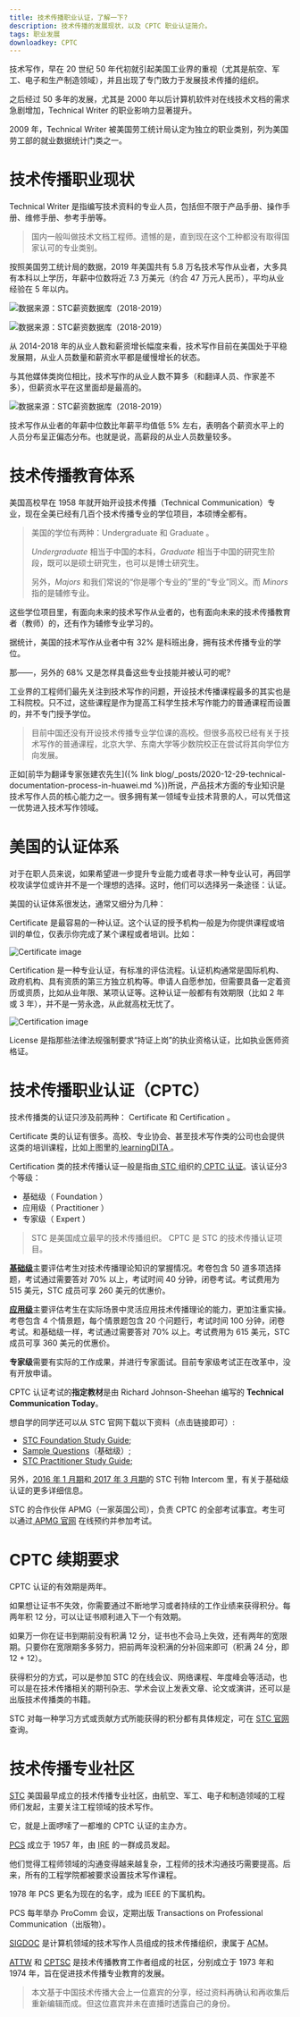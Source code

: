 ```yaml
---
title: 技术传播职业认证，了解一下?
description: 技术传播的发展现状，以及 CPTC 职业认证简介。
tags: 职业发展
downloadkey: CPTC
---
```


技术写作，早在 20 世纪 50 年代初就引起美国工业界的重视（尤其是航空、军工、电子和生产制造领域），并且出现了专门致力于发展技术传播的组织。

之后经过 50 多年的发展，尤其是 2000 年以后计算机软件对在线技术文档的需求急剧增加，Technical Writer 的职业影响力显著提升。

2009 年，Technical Writer 被美国劳工统计局认定为独立的职业类别，列为美国劳工部的就业数据统计门类之一。

# 技术传播职业现状

Technical Writer 是指编写技术资料的专业人员，包括但不限于产品手册、操作手册、维修手册、参考手册等。

> 国内一般叫做技术文档工程师。遗憾的是，直到现在这个工种都没有取得国家认可的专业类别。

按照美国劳工统计局的数据，2019 年美国共有 5.8 万名技术写作从业者，大多具有本科以上学历，年薪中位数将近 7.3 万美元（约合 47 万元人民币），平均从业经验在 5 年以内。

![数据来源：STC薪资数据库（2018-2019）](/assets/images/post/TCQuantiry.jpg)

![数据来源：STC薪资数据库（2018-2019）](/assets/images/post/SalaryLeverComparison.jpg)

从 2014-2018 年的从业人数和薪资增长幅度来看，技术写作目前在美国处于平稳发展期，从业人员数量和薪资水平都是缓慢增长的状态。

与其他媒体类岗位相比，技术写作的从业人数不算多（和翻译人员、作家差不多），但薪资水平在这里面却是最高的。

![数据来源：STC薪资数据库（2018-2019）](/assets/images/post/SalaryLevel.jpg)

技术写作从业者的年薪中位数比年薪平均值低 5% 左右，表明各个薪资水平上的人员分布呈正偏态分布。也就是说，高薪段的从业人员数量较多。

# 技术传播教育体系

美国高校早在 1958 年就开始开设技术传播（Technical Communication）专业，现在全美已经有几百个技术传播专业的学位项目，本硕博全都有。

> 美国的学位有两种：Undergraduate 和 Graduate 。
> 
> *Undergraduate* 相当于中国的本科，*Graduate* 相当于中国的研究生阶段，既可以是硕士研究生，也可以是博士研究生。  
> 
> 另外，*Majors* 和我们常说的“你是哪个专业的”里的“专业”同义。而 *Minors* 指的是辅修专业。

这些学位项目里，有面向未来的技术写作从业者的，也有面向未来的技术传播教育者（教师）的，还有作为辅修专业学习的。

据统计，美国的技术写作从业者中有 32% 是科班出身，拥有技术传播专业的学位。

那——，另外的 68% 又是怎样具备这些专业技能并被认可的呢?

工业界的工程师们最先关注到技术写作的问题，开设技术传播课程最多的其实也是工科院校。只不过，这些课程是作为提高工科学生技术写作能力的普通课程而设置的，并不专门授予学位。

> 目前中国还没有开设技术传播专业学位课的高校。但很多高校已经有关于技术写作的普通课程，北京大学、东南大学等少数院校正在尝试将其向学位方向发展。

正如[前华为翻译专家张建农先生]({% link blog/_posts/2020-12-29-technical-documentation-process-in-huawei.md %})所说，产品技术方面的专业知识是技术写作人员的核心能力之一。很多拥有某一领域专业技术背景的人，可以凭借这一优势进入技术写作领域。

# 美国的认证体系

对于在职人员来说，如果希望进一步提升专业能力或者寻求一种专业认可，再回学校攻读学位或许并不是一个理想的选择。这时，他们可以选择另一条途径：认证。

美国的认证体系很发达，通常又细分为几种：

 Certificate 是最容易的一种认证。这个认证的授予机构一般是为你提供课程或培训的单位，仅表示你完成了某个课程或者培训。比如：

![ Certificate image ](/assets/images/post/Certificate.jpg)

 Certification 是一种专业认证，有标准的评估流程。认证机构通常是国际机构、政府机构、具有资质的第三方独立机构等。申请人自愿参加，但需要具备一定着资历或资质，比如从业年限、某项认证等。这种认证一般都有有效期限（比如 2 年或 3 年），并不是一劳永逸，从此就高枕无忧了。

![ Certification image ](/assets/images/post/Certification.jpg)

 License 是指那些法律法规强制要求“持证上岗”的执业资格认证，比如执业医师资格证。

# 技术传播职业认证（CPTC）

技术传播类的认证只涉及前两种： Certificate 和 Certification 。

 Certificate 类的认证有很多。高校、专业协会、甚至技术写作类的公司也会提供这类的培训课程，比如上图里的[ learningDITA ](https://learningdita.com/)。

 Certification 类的技术传播认证一般是指由[ STC ](www.stc.org)组织的[ CPTC 认证](https://www.stc.org/certification/)。该认证分3个等级：

- 基础级（ Foundation ）
- 应用级（ Practitioner ）
- 专家级（ Expert ）

>  STC 是美国成立最早的技术传播组织。
>  CPTC 是 STC 的技术传播认证项目。

[**基础级**](https://www.stc.org/certification/foundation-certification/)主要评估考生对技术传播理论知识的掌握情况。考卷包含 50 道多项选择题，考试通过需要答对 70% 以上，考试时间 40 分钟，闭卷考试。考试费用为 515 美元，STC 成员可享 260 美元的优惠价。

[**应用级**](https://www.stc.org/certification/practitioner-certification/)主要评估考生在实际场景中灵活应用技术传播理论的能力，更加注重实操。考卷包含 4 个情景题，每个情景题包含 20 个问题行，考试时间 100 分钟，闭卷考试。和基础级一样，考试通过需要答对 70% 以上。考试费用为 615 美元，STC 成员可享 360 美元的优惠价。

**专家级**需要有实际的工作成果，并进行专家面试。目前专家级考试正在改革中，没有开放申请。

 CPTC 认证考试的**指定教材**是由 Richard Johnson-Sheehan 编写的 <strong>Technical Communication Today</strong>。

想自学的同学还可以从 STC 官网下载以下资料（点击链接即可）:
- [STC Foundation Study Guide](https://www.stc.org/wp-content/uploads/2020/04/cptcstudyguide-Foundation.pdf);
- [Sample Questions](https://www.stc.org/certification/sample-questions/)（基础级）;
- [STC Practitioner Study Guide](https://www.stc.org/wp-content/uploads/2020/04/CPTC-Practitioner-Study-Guide.pdf);

另外，[2016 年 1 月期](https://mk0avenuetjo4k1o6nk6.kinstacdn.com/wp-content/uploads/2020/04/Intercom-Jan2016-2.pdf)和[ 2017 年 3 月期](https://mk0avenuetjo4k1o6nk6.kinstacdn.com/wp-content/uploads/2020/04/Intercom-Mar2017.pdf)的 STC 刊物 Intercom 里，有关于基础级认证的更多详细信息。

 STC 的合作伙伴 APMG（一家英国公司），负责 CPTC 的全部考试事宜。考生可以通过[ APMG 官网](https://apmg-international.com/product/cptc) 在线预约并参加考试。

# CPTC 续期要求

 CPTC 认证的有效期是两年。

如果想让证书不失效，你需要通过不断地学习或者持续的工作业绩来获得积分。每两年积 12 分，可以让证书顺利进入下一个有效期。

如果万一你在证书到期前没有积满 12 分，证书也不会马上失效，还有两年的宽限期。只要你在宽限期多多努力，把前两年没积满的分补回来即可（积满 24 分，即 12 + 12）。

获得积分的方式，可以是参加 STC 的在线会议、网络课程、年度峰会等活动，也可以是在技术传播相关的期刊杂志、学术会议上发表文章、论文或演讲，还可以是出版技术传播类的书籍。

 STC 对每一种学习方式或贡献方式所能获得的积分都有具体规定，可在 [STC 官网](https://www.stc.org/certification/continuing-education/) 查询。

# 技术传播专业社区

<abbr title="Society for Technical Communication">[STC](https://www.stc.org/)</abbr> 美国最早成立的技术传播专业社区，由航空、军工、电子和制造领域的工程师们发起，主要关注工程领域的技术写作。

它，就是上面啰嗦了一都堆的 CPTC 认证的主办方。

<abbr title="IEEE Professional Communication Society">[PCS](https://procomm.ieee.org/)</abbr> 成立于 1957 年，由 <abbr title="The Institute of Radio Engineers">IRE</abbr> 的一群成员发起。

他们觉得工程师领域的沟通变得越来越复杂，工程师的技术沟通技巧需要提高。后来，所有的工程学院都被要求设置技术写作课程。

 1978 年 PCS 更名为现在的名字，成为 IEEE 的下属机构。

 PCS 每年举办 ProComm 会议，定期出版 Transactions on Professional Communication（出版物）。

<abbr title="Special Interest Group on Design of Communication">[SIGDOC](http://sigdoc.acm.org/)</abbr> 是计算机领域的技术写作人员组成的技术传播组织，隶属于 <abbr title="Association for Computing Machinery">ACM</abbr>。

<abbr title="Association of Teachers of Technical Writing">[ATTW](http://attw.org/)</abbr> 和 <abbr title="Council for Programs in Technical and Scientific Communication">[CPTSC](http://cptsc.org/)</abbr> 是技术传播教育工作者组成的社区，分别成立于 1973 年和 1974 年，旨在促进技术传播专业教育的发展。

> 本文基于中国技术传播大会上一位嘉宾的分享，经过资料再确认和再收集后重新编辑而成。但这位嘉宾并未在直播时透露自己的身份。
